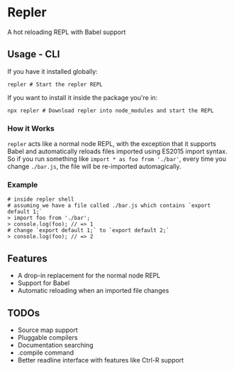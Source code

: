 # Repler #

A hot reloading REPL with Babel support


## Usage - CLI ##
If you have it installed globally:

    repler # Start the repler REPL

If you want to install it inside the package you're in:

    npx repler # Download repler into node_modules and start the REPL
   
### How it Works ###
`repler` acts like a normal node REPL, with the exception that it supports Babel and automatically reloads files imported using ES2015 import syntax. So if you run something like `import * as foo from './bar'`, every time you change `./bar.js`, the file will be re-imported automagically.

### Example ##

    # inside repler shell
    # assuming we have a file called ./bar.js which contains `export default 1;`
    > import foo from './bar';
    > console.log(foo); // => 1
    # change `export default 1;` to `export default 2;`
    > console.log(foo); // => 2

## Features ##

* A drop-in replacement for the normal node REPL
* Support for Babel
* Automatic reloading when an imported file changes

## TODOs ##
* Source map support
* Pluggable compilers
* Documentation searching
* .compile command
* Better readline interface with features like Ctrl-R support
